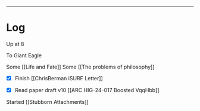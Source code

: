 

---

# Log

Up at 8

To Giant Eagle

Some [[Life and Fate]]
Some [[The problems of philosophy]]

- [x] Finish [[ChrisBerman iSURF Letter]]
- [x] Read paper draft v10 [[ARC HIG-24-017 Boosted VqqHbb]]


Started [[Stubborn Attachments]]